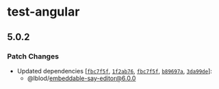 # test-angular

## 5.0.2

### Patch Changes

- Updated dependencies [[`fbc7f5f`](https://github.com/lblod/frontend-embeddable-notule-editor/commit/fbc7f5f6ba4e559ba9aa2e86e465d00d54b84edb), [`1f2ab76`](https://github.com/lblod/frontend-embeddable-notule-editor/commit/1f2ab76c93667935f6a4f85f9f6f3af6d0709756), [`fbc7f5f`](https://github.com/lblod/frontend-embeddable-notule-editor/commit/fbc7f5f6ba4e559ba9aa2e86e465d00d54b84edb), [`b89697a`](https://github.com/lblod/frontend-embeddable-notule-editor/commit/b89697a7d7ea43638f9bda87134a6f7c509cbad3), [`3da99de`](https://github.com/lblod/frontend-embeddable-notule-editor/commit/3da99de946ad8ff342924832a090879c4ee8d890)]:
  - @lblod/embeddable-say-editor@6.0.0
